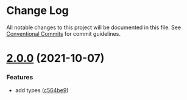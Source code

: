 # Change Log

All notable changes to this project will be documented in this file.
See [Conventional Commits](https://conventionalcommits.org) for commit guidelines.

# [2.0.0](https://github.com/ambar/gogen/compare/v1.1.1...v2.0.0) (2021-10-07)


### Features

* add types ([c564be9](https://github.com/ambar/gogen/commit/c564be98525bcae767d51e3e9d0822eea40e2562))
